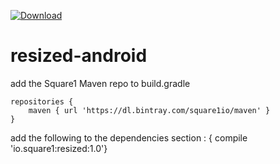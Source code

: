 
[ ![Download](https://api.bintray.com/packages/square1io/maven/resized/images/download.svg) ](https://bintray.com/square1io/maven/resized/_latestVersion)

# resized-android

add the Square1 Maven repo to build.gradle 

    repositories {
        maven { url 'https://dl.bintray.com/square1io/maven' }
    }
    
add the following to the dependencies section :
    { compile 'io.square1:resized:1.0'}
